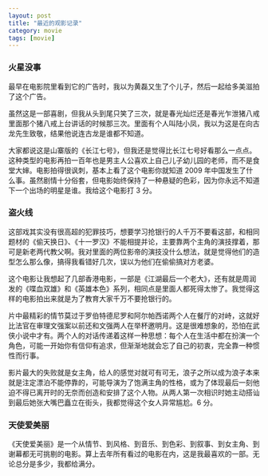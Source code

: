 ```yaml
---
layout: post
title: "最近的观影记录"
category: movie
tags: [movie]
---
```




### 火星没事

最早在电影院里看到它的广告时，我以为黄磊又生了个儿子，然后一起给多美滋拍了这个广告。


虽然这是一部喜剧，但我从头到尾只笑了三次，就是春光灿烂还是春光乍泄猪八戒里面那个猪八戒上台讲话的时候那三次。里面有个人叫陆小凤，我以为这是在向古龙先生致敬，结果他说连古龙是谁都不知道。


大家都说这是山寨版的《长江七号》，但我还是觉得比长江七号好看那么一点点。这种类型的电影再拍一百年也是男主人公喜欢上自己儿子幼儿园的老师，而不是食堂大婶。电影拍得很讽刺，基本上看了这个电影你就知道 2009 年中国发生了什么事。虽然剧情十分俗套，但电影始终保持了一种悬疑的色彩，因为你永远不知道下一个出场的明星是谁。我给这个电影打 3 分。


### 盗火线

这部戏其实没有很高超的犯罪技巧，想要学习抢银行的人千万不要看这部，和相同题材的《偷天换日》、《十一罗汉》不能相提并论，主要靠两个主角的演技撑着，那可是新老两代教父啊。我对里面的两位影帝的演技没什么想法，就是觉得他们的造型怎么那么像，搞得我看错好几次，误以为他们在偷偷搞对方老婆。


这个电影让我想起了几部香港电影，一部是《江湖最后一个老大》，还有就是周润发的《喋血双雄》和《英雄本色》系列，相同点是里面人都死得太惨了。我觉得这样的电影拍出来就是为了教育大家千万不要抢银行的。


片中最精彩的情节莫过于罗伯特德尼罗和阿尔帕西诺两个人在餐厅的对峙，这就好比法官在审理文强案以前还和文强两人在举杯邀明月。这是很难想象的，恐怕在武侠小说中才有。两个人的对话传递着这样一种思想：每个人在生活中都在扮演一个角色，可能一开始你有信仰有追求，但渐渐地就会忘了自己的初衷，完全靠一种惯性而行事。


影片最大的失败就是女主角，给人的感觉对就可有可无，浪子之所以成为浪子本来就是注定漂泊不能停靠的，可能导演为了饱满主角的性格，或为了体现最后一刻他迫不得已离开时的无奈而创造和安排了这个人物。从两人第一次相识时她主动搭讪到最后她张大嘴巴矗立在街头，我都觉得这个女人异常尴尬。6 分。


### 天使爱美丽

《天使爱美丽》是一个从情节、到风格、到音乐、到色彩、到叙事、到女主角、到谢幕都无可挑剔的电影。算上去年所有看过的电影在内，这是我最喜欢的一部。无论总分是多少，我都给满分。
